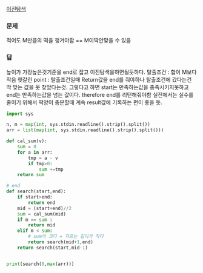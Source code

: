 [이진탐색](../이진탐색.md)
### 문제
적어도 M만큼의 떡을 챙겨야함 == M이딱안맞을 수 있음

### 답
높이가 가장높은것기준을 end로 잡고 이진탐색을하면될듯하다.
탈출조건 : 합이 M보다 작음
햇갈린 point : 탈출조건일때 Return값을 end를 줘야하나
	탈출조건에 갔다는건 딱 맞는 값을 못 찾았다는것.
	그렇다고 하면 start는 만족하는값을 충족시키지못하고 end는 만족하는값을 넘는 값이다. therefore end를 리턴해줘야함
실전에서는 실수를 줄이기 위해서 떡양이 충분할때 계속 result값에 기록하는 편이 좋을 듯.
```python
import sys

n, m = map(int, sys.stdin.readline().strip().split())
arr = list(map(int, sys.stdin.readline().strip().split()))

def cal_sum(v):
    sum = 0
    for a in arr:
        tmp = a - v
        if tmp>0:
            sum +=tmp
    return sum

# end 
def search(start,end):
    if start>end:
        return end
    mid = (start+end)//2
    sum = cal_sum(mid)
    if m == sum :
        return mid
    elif m < sum:
        # sum이 크다 = 자르는 길이가 작다
        return search(mid+1,end)
    return search(start,mid-1)


print(search(0,max(arr)))

```